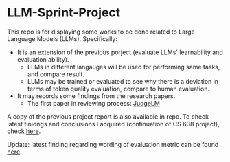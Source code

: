 # LLM-Sprint-Project

This repo is for displaying some works to be done related to Large Language Models (LLMs). Specifically:
- It is an extension of the previous porject (evaluate LLMs' learnability and evaluation ability).
  - LLMs in different langauges will be used for performing same tasks, and compare result.
  - LLMs may be trained or evaluated to see why there is a deviation in terms of token quality evaluation, compare to human evaluation.
- It may records some findings from the research papers.
  - The first paper in reviewing process: [JudgeLM](https://arxiv.org/pdf/2310.17631.pdf)
 

A copy of the previous project report is also available in repo. To check latest finidngs and conclusions I acquired (continuation of CS 638 project), check [here](./code/README.md).

Update: latest finding regarding wording of evaluation metric can be found [here](./code/Update-1.md).